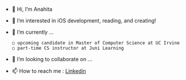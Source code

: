 - 👋 Hi, I’m Anahita
- 👀 I’m interested in iOS development, reading, and creating!
- 🌱 I’m currently ... 

      ○ upcoming candidate in Master of Computer Science at UC Irvine
      ○ part-time CS instructor at Juni Learning
- 💞️ I’m looking to collaborate on ...
- 📫 How to reach me : [Linkedin](https://www.linkedin.com/in/anahita-abadian/)

<!---
anaba-max/anaba-max is a ✨ special ✨ repository because its `README.md` (this file) appears on your GitHub profile.
You can click the Preview link to take a look at your changes.
--->
